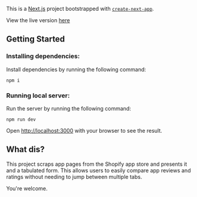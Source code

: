 This is a [Next.js](https://nextjs.org/) project bootstrapped with [`create-next-app`](https://github.com/vercel/next.js/tree/canary/packages/create-next-app).

View the live version [here](https://shopify-scrapper.netlify.app/)


## Getting Started

### Installing dependencies:

Install dependencies by running the following command:

```
npm i
```
### Running local server:

Run the server by running the following command:

```
npm run dev
```

Open [http://localhost:3000](http://localhost:3000) with your browser to see the result.

## What dis?

This project scraps app pages from the Shopify app store and presents it and a tabulated form. This allows users to easily compare app reviews and ratings without needing to jump between multiple tabs. 

You're welcome.


